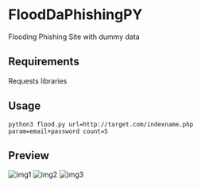 # FloodDaPhishingPY
Flooding Phishing Site with dummy data
## Requirements
Requests libraries
## Usage
```
python3 flood.py url=http://target.com/indexname.php param=email+password count=5
```
## Preview
![img1](https://i.imgur.com/3axHgXb.png)
![img2](https://i.imgur.com/kUVjvVY.png)
![img3](https://i.imgur.com/lX3u2D0.png)
